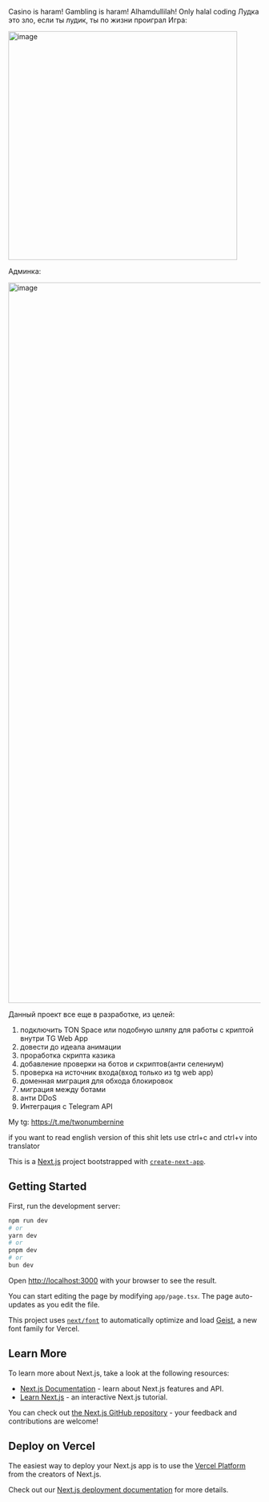
Casino is haram! Gambling is haram!
Alhamdullilah! Only halal coding
Лудка это зло, если ты лудик, ты по жизни проиграл
Игра: 

<img width="457" alt="image" src="https://github.com/user-attachments/assets/ac0c6d29-edbb-48d8-81b0-00d4ec54fa27">

Админка: 

<img width="1440" alt="image" src="https://github.com/user-attachments/assets/2d0e567b-013f-45ca-8b2b-66a86d5eead4">


Данный проект все еще в разработке, из целей: 
1) подключить TON Space или подобную шляпу для работы с криптой внутри TG Web App
2) довести до идеала анимации
3) проработка скрипта казика
4) добавление проверки на ботов и скриптов(анти селениум)
5) проверка на источник входа(вход только из tg web app)
6) доменная миграция для обхода блокировок
7) миграция между ботами
8) анти DDoS
9) Интеграция с Telegram API

My tg: https://t.me/twonumbernine

if you want to read english version of this shit lets use ctrl+c and ctrl+v into translator


This is a [Next.js](https://nextjs.org) project bootstrapped with [`create-next-app`](https://nextjs.org/docs/app/api-reference/cli/create-next-app).
## Getting Started

First, run the development server:

```bash
npm run dev
# or
yarn dev
# or
pnpm dev
# or
bun dev
```

Open [http://localhost:3000](http://localhost:3000) with your browser to see the result.

You can start editing the page by modifying `app/page.tsx`. The page auto-updates as you edit the file.

This project uses [`next/font`](https://nextjs.org/docs/app/building-your-application/optimizing/fonts) to automatically optimize and load [Geist](https://vercel.com/font), a new font family for Vercel.

## Learn More

To learn more about Next.js, take a look at the following resources:

- [Next.js Documentation](https://nextjs.org/docs) - learn about Next.js features and API.
- [Learn Next.js](https://nextjs.org/learn) - an interactive Next.js tutorial.

You can check out [the Next.js GitHub repository](https://github.com/vercel/next.js) - your feedback and contributions are welcome!

## Deploy on Vercel

The easiest way to deploy your Next.js app is to use the [Vercel Platform](https://vercel.com/new?utm_medium=default-template&filter=next.js&utm_source=create-next-app&utm_campaign=create-next-app-readme) from the creators of Next.js.

Check out our [Next.js deployment documentation](https://nextjs.org/docs/app/building-your-application/deploying) for more details.

